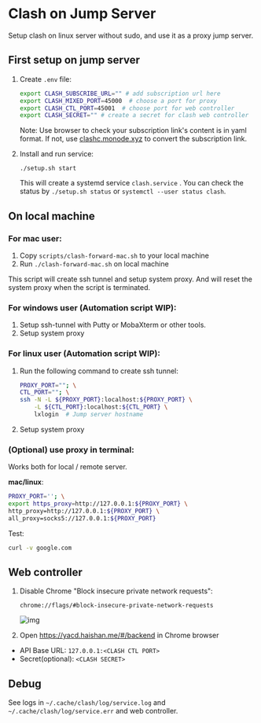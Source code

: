# Clash on Jump Server

Setup clash on linux server without sudo, and use it as a proxy jump server.

## First setup on jump server

1. Create `.env` file:

   ```bash
   export CLASH_SUBSCRIBE_URL="" # add subscription url here
   export CLASH_MIXED_PORT=45000  # choose a port for proxy
   export CLASH_CTL_PORT=45001  # choose port for web controller
   export CLASH_SECRET="" # create a secret for clash web controller
   ```

   Note: Use browser to check your subscription link's content is in yaml format. If not, use [clashc.monode.xyz](https://clashc.monode.xyz) to convert the subscription link.

2. Install and run service:

   ```
   ./setup.sh start
   ```

   This will create a systemd service `clash.service` . You can check the status by `./setup.sh status` or `systemctl --user status clash`.

## On local machine

### For mac user:

1. Copy `scripts/clash-forward-mac.sh` to your local machine 
2. Run `./clash-forward-mac.sh` on local machine

This script will create ssh tunnel and setup system proxy. And will reset the system proxy when the script is terminated.

### For windows user (Automation script WIP):

1. Setup ssh-tunnel with Putty or MobaXterm or other tools.
2. Setup system proxy

### For linux user (Automation script WIP):

1. Run the following command to create ssh tunnel:
   ```bash
   PROXY_PORT=""; \
   CTL_PORT=""; \
   ssh -N -L ${PROXY_PORT}:localhost:${PROXY_PORT} \
       -L ${CTL_PORT}:localhost:${CTL_PORT} \
       lxlogin  # Jump server hostname
   ```

2. Setup system proxy

### (Optional) use proxy in terminal:

Works both for local / remote server.

**mac/linux**:
```bash
PROXY_PORT=''; \
export https_proxy=http://127.0.0.1:${PROXY_PORT} \
http_proxy=http://127.0.0.1:${PROXY_PORT} \
all_proxy=socks5://127.0.0.1:${PROXY_PORT}
```

Test:

```bash
curl -v google.com
```

## Web controller

1. Disable Chrome "Block insecure private network requests":
   ```
   chrome://flags/#block-insecure-private-network-requests
   ```

   ![img](https://user-images.githubusercontent.com/38437979/136690045-a457f1c7-73da-40f0-b6a6-b76d82ec674a.png)

2. Open <https://yacd.haishan.me/#/backend> in Chrome browser
  - API Base URL: `127.0.0.1:<CLASH CTL PORT>`
  - Secret(optional): `<CLASH SECRET>`

## Debug

See logs in `~/.cache/clash/log/service.log` and `~/.cache/clash/log/service.err` and web controller.

